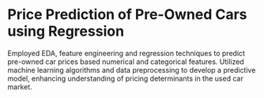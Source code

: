 # Price Prediction of Pre-Owned Cars using Regression 
Employed EDA, feature engineering and regression techniques to predict pre-owned car prices based numerical and categorical features. 
Utilized machine learning algorithms and data preprocessing to develop a predictive model, enhancing understanding of pricing determinants in the used car market. 
